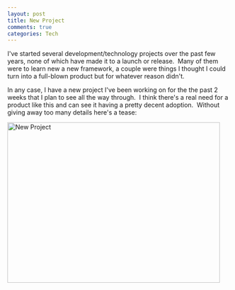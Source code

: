 ```yaml
--- 
layout: post
title: New Project
comments: true
categories: Tech
---
```

I've started several development/technology projects over the past few years, none of which have made it to a launch or release.  Many of them were to learn new a new framework, a couple were things I thought I could turn into a full-blown product but for whatever reason didn't.

In any case, I have a new project I've been working on for the the past 2 weeks that I plan to see all the way through.  I think there's a real need for a product like this and can see it having a pretty decent adoption.  Without giving away too many details here's a tease:

<img class="size-full wp-image-843 aligncenter" title="new-project" src="http://cameronstokes.com/wp-content/uploads/2009/10/new-project.png" alt="New Project" width="480" height="363" />
